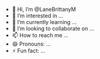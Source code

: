 - 👋 Hi, I’m @LaneBrittanyM
- 👀 I’m interested in ...
- 🌱 I’m currently learning ...
- 💞️ I’m looking to collaborate on ...
- 📫 How to reach me ...
- 😄 Pronouns: ...
- ⚡ Fun fact: ...

<!---
LaneBrittanyM/LaneBrittanyM is a ✨ special ✨ repository because its `README.md` (this file) appears on your GitHub profile.
You can click the Preview link to take a look at your changes.
--->
